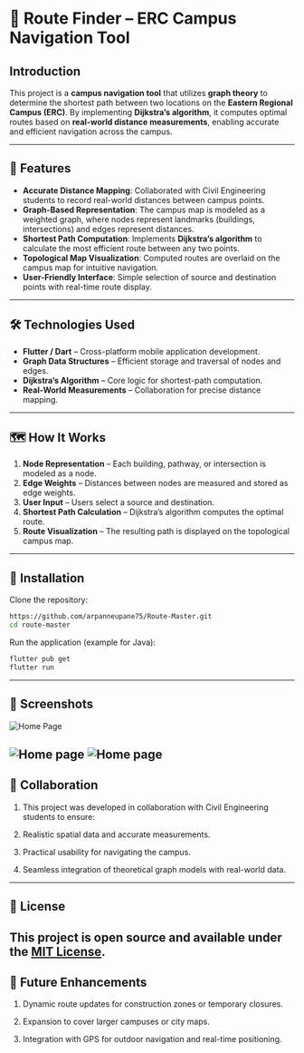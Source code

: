 

# 📍 Route Finder – ERC Campus Navigation Tool
## Introduction

This project is a **campus navigation tool** that utilizes **graph theory** to determine the shortest path between two locations on the **Eastern Regional Campus (ERC)**. By implementing **Dijkstra’s algorithm**, it computes optimal routes based on **real-world distance measurements**, enabling accurate and efficient navigation across the campus.

---
## 🚀 Features

- **Accurate Distance Mapping**: Collaborated with Civil Engineering students to record real-world distances between campus points.  
- **Graph-Based Representation**: The campus map is modeled as a weighted graph, where nodes represent landmarks (buildings, intersections) and edges represent distances.  
- **Shortest Path Computation**: Implements **Dijkstra’s algorithm** to calculate the most efficient route between any two points.  
- **Topological Map Visualization**: Computed routes are overlaid on the campus map for intuitive navigation.  
- **User-Friendly Interface**: Simple selection of source and destination points with real-time route display.
---
## 🛠️ Technologies Used

- **Flutter / Dart** – Cross-platform mobile application development.  
- **Graph Data Structures** – Efficient storage and traversal of nodes and edges.  
- **Dijkstra’s Algorithm** – Core logic for shortest-path computation.  
- **Real-World Measurements** – Collaboration for precise distance mapping.

---
## 🗺️ How It Works

1. **Node Representation** – Each building, pathway, or intersection is modeled as a node.  
2. **Edge Weights** – Distances between nodes are measured and stored as edge weights.  
3. **User Input** – Users select a source and destination.  
4. **Shortest Path Calculation** – Dijkstra’s algorithm computes the optimal route.  
5. **Route Visualization** – The resulting path is displayed on the topological campus map.
---
## 🔧 Installation

Clone the repository:

```bash
https://github.com/arpanneupane75/Route-Master.git
cd route-master
```

Run the application (example for Java):

```bash
flutter pub get
flutter run 
```

---
## 📸 Screenshots

![Home Page](screenshot/74d60f58-933d-411e-ac91-ac89024873af.jpg)

![Home page ](screenshot/162a4142-8233-4808-be09-74d04a788a39.jpg)
![Home page ](screenshot/503005e5-26e3-4663-aa4b-36a5445917df.jpg)
---
## 🤝 Collaboration

1. This project was developed in collaboration with Civil Engineering students to ensure:

2. Realistic spatial data and accurate measurements.

3. Practical usability for navigating the campus.

4. Seamless integration of theoretical graph models with real-world data.

---
## 📄 License

This project is open source and available under the [MIT License](LICENSE).
---
## 🔗 Future Enhancements

1. Dynamic route updates for construction zones or temporary closures.

2. Expansion to cover larger campuses or city maps.

3. Integration with GPS for outdoor navigation and real-time positioning.
